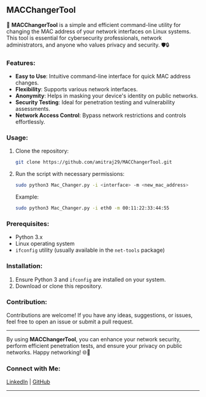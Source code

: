 ## MACChangerTool

🚀 **MACChangerTool** is a simple and efficient command-line utility for changing the MAC address of your network interfaces on Linux systems. This tool is essential for cybersecurity professionals, network administrators, and anyone who values privacy and security. 🛡️🔒

### Features:
- **Easy to Use**: Intuitive command-line interface for quick MAC address changes.
- **Flexibility**: Supports various network interfaces.
- **Anonymity**: Helps in masking your device's identity on public networks.
- **Security Testing**: Ideal for penetration testing and vulnerability assessments.
- **Network Access Control**: Bypass network restrictions and controls effortlessly.

### Usage:
1. Clone the repository:
   ```sh
   git clone https://github.com/amitraj29/MACChangerTool.git
   ```
2. Run the script with necessary permissions:
   ```sh
   sudo python3 Mac_Changer.py -i <interface> -m <new_mac_address>
   ```
   Example:
   ```sh
   sudo python3 Mac_Changer.py -i eth0 -m 00:11:22:33:44:55
   ```

### Prerequisites:
- Python 3.x
- Linux operating system
- `ifconfig` utility (usually available in the `net-tools` package)

### Installation:
1. Ensure Python 3 and `ifconfig` are installed on your system.
2. Download or clone this repository.

### Contribution:
Contributions are welcome! If you have any ideas, suggestions, or issues, feel free to open an issue or submit a pull request.

---

By using **MACChangerTool**, you can enhance your network security, perform efficient penetration tests, and ensure your privacy on public networks. Happy networking! 🌐🔧

### Connect with Me:
[LinkedIn](https://www.linkedin.com/in/amitrajkarmakar29) | [GitHub](https://github.com/amitraj29/)

---
